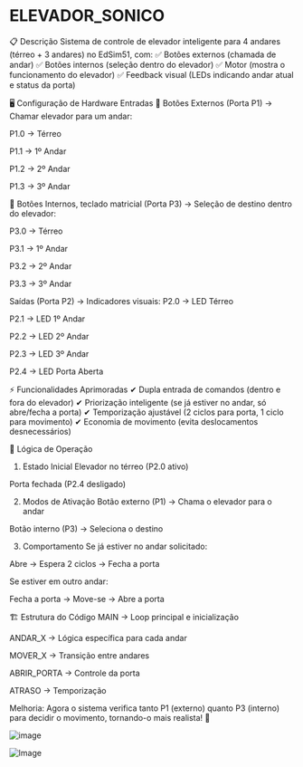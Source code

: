# ELEVADOR_SONICO

📋 Descrição
Sistema de controle de elevador inteligente para 4 andares (térreo + 3 andares) no EdSim51, com:
✅ Botões externos (chamada de andar)
✅ Botões internos (seleção dentro do elevador)
✅ Motor (mostra o funcionamento do elevador)
✅ Feedback visual (LEDs indicando andar atual e status da porta)

🖥️ Configuração de Hardware
Entradas
🔘 Botões Externos (Porta P1) → Chamar elevador para um andar:

P1.0 → Térreo

P1.1 → 1º Andar

P1.2 → 2º Andar

P1.3 → 3º Andar

🔘 Botões Internos, teclado matricial (Porta P3) → Seleção de destino dentro do elevador:

P3.0 → Térreo

P3.1 → 1º Andar

P3.2 → 2º Andar

P3.3 → 3º Andar

Saídas (Porta P2) → Indicadores visuais:
P2.0 → LED Térreo

P2.1 → LED 1º Andar

P2.2 → LED 2º Andar

P2.3 → LED 3º Andar

P2.4 → LED Porta Aberta

⚡ Funcionalidades Aprimoradas
✔ Dupla entrada de comandos (dentro e fora do elevador)
✔ Priorização inteligente (se já estiver no andar, só abre/fecha a porta)
✔ Temporização ajustável (2 ciclos para porta, 1 ciclo para movimento)
✔ Economia de movimento (evita deslocamentos desnecessários)

🔄 Lógica de Operação
1. Estado Inicial
Elevador no térreo (P2.0 ativo)

Porta fechada (P2.4 desligado)

2. Modos de Ativação
Botão externo (P1) → Chama o elevador para o andar

Botão interno (P3) → Seleciona o destino

3. Comportamento
Se já estiver no andar solicitado:

Abre → Espera 2 ciclos → Fecha a porta

Se estiver em outro andar:

Fecha a porta → Move-se → Abre a porta

🏗️ Estrutura do Código
MAIN → Loop principal e inicialização

ANDAR_X → Lógica específica para cada andar

MOVER_X → Transição entre andares

ABRIR_PORTA → Controle da porta

ATRASO → Temporização

Melhoria:
Agora o sistema verifica tanto P1 (externo) quanto P3 (interno) para decidir o movimento, tornando-o mais realista! 🚀


![image](https://github.com/user-attachments/assets/2e00f227-ae63-4dbd-814e-620191c08e25)


![Image](https://github.com/user-attachments/assets/904e4a1c-f8ca-44c3-b4e7-c4993824f463)
